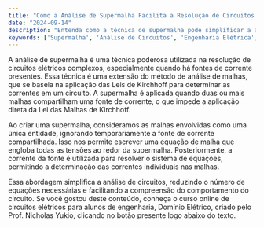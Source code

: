 ```yaml
---
title: "Como a Análise de Supermalha Facilita a Resolução de Circuitos Complexos?"
date: "2024-09-14"
description: "Entenda como a técnica de supermalha pode simplificar a análise de circuitos elétricos complexos."
keywords: ['Supermalha', 'Análise de Circuitos', 'Engenharia Elétrica', 'Domínio Elétrico']
---
```


A análise de supermalha é uma técnica poderosa utilizada na resolução de circuitos elétricos complexos, especialmente quando há fontes de corrente presentes. Essa técnica é uma extensão do método de análise de malhas, que se baseia na aplicação das Leis de Kirchhoff para determinar as correntes em um circuito. A supermalha é aplicada quando duas ou mais malhas compartilham uma fonte de corrente, o que impede a aplicação direta da Lei das Malhas de Kirchhoff.

Ao criar uma supermalha, consideramos as malhas envolvidas como uma única entidade, ignorando temporariamente a fonte de corrente compartilhada. Isso nos permite escrever uma equação de malha que engloba todas as tensões ao redor da supermalha. Posteriormente, a corrente da fonte é utilizada para resolver o sistema de equações, permitindo a determinação das correntes individuais nas malhas.

Essa abordagem simplifica a análise de circuitos, reduzindo o número de equações necessárias e facilitando a compreensão do comportamento do circuito. Se você gostou deste conteúdo, conheça o curso online de circuitos elétricos para alunos de engenharia, Domínio Elétrico, criado pelo Prof. Nicholas Yukio, clicando no botão presente logo abaixo do texto.